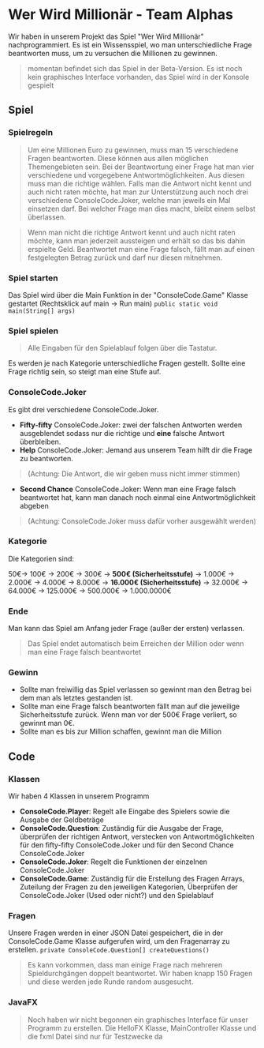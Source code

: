 # Wer Wird Millionär - Team Alphas
Wir haben in unserem Projekt das Spiel "Wer Wird Millionär" nachprogrammiert.
Es ist ein Wissensspiel, wo man unterschiedliche Frage beantworten muss, um zu versuchen die Millionen zu gewinnen.
> momentan befindet sich das Spiel in der Beta-Version.
> Es ist noch kein graphisches Interface vorhanden, das Spiel wird in der Konsole gespielt

## Spiel
### Spielregeln
> Um eine Millionen Euro zu gewinnen, muss man 15 verschiedene Fragen beantworten. Diese können aus allen möglichen Themengebieten sein. Bei der Beantwortung einer Frage hat man vier verschiedene und vorgegebene Antwortmöglichkeiten. Aus diesen muss man die richtige wählen. Falls man die Antwort nicht kennt und auch nicht raten möchte, hat man zur Unterstützung auch noch drei verschiedene ConsoleCode.Joker, welche man jeweils ein Mal einsetzen darf. Bei welcher Frage man dies macht, bleibt einem selbst überlassen.

> Wenn man nicht die richtige Antwort kennt und auch nicht raten möchte, kann man jederzeit aussteigen und erhält so das bis dahin erspielte Geld. Beantwortet man eine Frage falsch, fällt man auf einen festgelegten Betrag zurück und darf nur diesen mitnehmen.
### Spiel starten
Das Spiel wird über die Main Funktion in der "ConsoleCode.Game" Klasse gestartet (Rechtsklick auf main -> Run main)
`public static void main(String[] args)`

### Spiel spielen
> Alle Eingaben für den Spielablauf folgen über die Tastatur.

Es werden je nach Kategorie unterschiedliche Fragen gestellt.
Sollte eine Frage richtig sein, so steigt man eine Stufe auf.

### ConsoleCode.Joker
Es gibt drei verschiedene ConsoleCode.Joker.
- **Fifty-fifty** ConsoleCode.Joker: zwei der falschen Antworten werden ausgeblendet sodass nur die richtige und **eine** falsche Antwort überbleiben.
- **Help** ConsoleCode.Joker: Jemand aus unserem Team hilft dir die Frage zu beantworten. 
> (Achtung: Die Antwort, die wir geben muss nicht immer stimmen)
- **Second Chance** ConsoleCode.Joker: Wenn man eine Frage falsch beantwortet hat, kann man danach noch einmal eine Antwortmöglichkeit abgeben
> (Achtung: ConsoleCode.Joker muss dafür vorher ausgewählt werden)

### Kategorie
Die Kategorien sind:

50€-> 100€ -> 200€ -> 300€ -> **500€ (Sicherheitsstufe)** -> 1.000€ -> 2.000€ -> 4.000€ -> 8.000€ -> **16.000€ (Sicherheitsstufe)** -> 32.000€ -> 64.000€ -> 125.000€ -> 500.000€ -> 1.000.0000€

### Ende
Man kann das Spiel am Anfang jeder Frage (außer der ersten) verlassen.
> Das Spiel endet automatisch beim Erreichen der Million oder wenn man eine Frage falsch beantwortet

### Gewinn
- Sollte man freiwillig das Spiel verlassen so gewinnt man den Betrag bei dem man als letztes gestanden ist.
- Sollte man eine Frage falsch beantworten fällt man auf die jeweilige Sicherheitsstufe zurück. Wenn man vor der 500€ Frage verliert, so gewinnt man 0€.
- Sollte man es bis zur Million schaffen, gewinnt man die Million

## Code
### Klassen
Wir haben 4 Klassen in unserem Programm
- **ConsoleCode.Player**: Regelt alle Eingabe des Spielers sowie die Ausgabe der Geldbeträge
- **ConsoleCode.Question**: Zuständig für die Ausgabe der Frage, überprüfen der richtigen Antwort, verstecken von Antwortmöglichkeiten für den fifty-fifty ConsoleCode.Joker und für den Second Chance ConsoleCode.Joker
- **ConsoleCode.Joker**: Regelt die Funktionen der einzelnen ConsoleCode.Joker
- **ConsoleCode.Game**: Zuständig für die Erstellung des Fragen Arrays, Zuteilung der Fragen zu den jeweiligen Kategorien, Überprüfen der ConsoleCode.Joker (Used oder nicht?) und den Spielablauf

### Fragen
Unsere Fragen werden in einer JSON Datei gespeichert, die in der ConsoleCode.Game Klasse aufgerufen wird, um den Fragenarray zu erstellen. `private ConsoleCode.Question[] createQuestions()`
> Es kann vorkommen, dass man einige Frage nach mehreren Spieldurchgängen doppelt beantwortet. Wir haben knapp 150 Fragen und diese werden jede Runde random ausgesucht.

### JavaFX
> Noch haben wir nicht begonnen ein graphisches Interface für unser Programm zu erstellen. Die HelloFX Klasse, MainController Klasse und die fxml Datei sind nur für Testzwecke da
